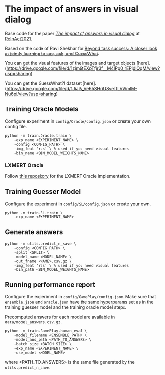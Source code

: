 # The impact of answers in visual dialog

Base code for the paper *[The impact of answers in visual dialog](https://aclanthology.org/2021.reinact-1.2/)* at [ReInAct2021](https://sites.google.com/view/reinact2021/home).

Based on the code of Ravi Shekhar for [Beyond task success: A closer look at jointly learning to see, ask, and GuessWhat](https://arxiv.org/abs/1809.03408).

You can get the visual features of the images and target objects [here].(https://drive.google.com/file/d/1zjm9tEXpTfjr3f__M4lPp0_rEPjdlQqM/view?usp=sharing)

You can get the GuessWhat?! dataset [here].(https://drive.google.com/file/d/1JiJIV_Ve65SHriU8veTtLVWmlM-Nu6pi/view?usp=sharing)

## Training Oracle Models

Configure experiment in ```config/Oracle/config.json``` or create your own config file.
```
python -m train.Oracle.train \
    -exp_name <EXPERIMENT_NAME> \
    -config <CONFIG_PATH> \
    -img_feat 'rss' \ % used if you need visual features
    -bin_name <BIN_MODEL_WEIGHTS_NAME> 
```

### LXMERT Oracle
Follow [this repository](https://github.com/jadrs/lxmert_oracle) for the LXMERT Oracle implementation.

## Training Guesser Model

Configure the experiment in ```config/SL/config.json``` or create your own.
```
python -m train.SL.train \
    -exp_name <EXPERIMENT_NAME>
```

## Generate answers

```
python -m utils.predict_n_save \
    -config <CONFIG_PATH> \
    -split <SPLIT> \
    -model_name <MODEL_NAME> \
    -out_fname <NAME>.csv.gz \
    -img_feat 'rss' \ % used if you need visual features
    -bin_path <BIN_MODEL_WEIGHTS_NAME> 
```

## Running performance report

Configure the experiment in ```config/GamePlay/config.json```. Make sure that ```ensemble.json``` and ```oracle.json``` have the same hyperparams
set as in the training guesser model and the training oracle model steps.

Precomputed answers for each model are available in ```data/model_answers.csv.gz```.

```
python -m train.GamePlay.human_eval \                                                                       
    -model_filename <ENSEMBLE_PATH> \
    -model_ans_path <PATH_TO_ANSWERS> \
    -batch_size <BATCH_SIZE> \
    -exp_name <EXPERIMENT_NAME> \
    -use_model <MODEL_NAME>
```
where <PATH_TO_ANSWERS> is the same file generated by the ```utils.predict_n_save```. 
